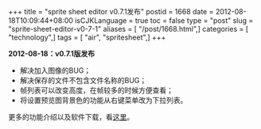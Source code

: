 +++
title = "sprite sheet editor v0.7.1发布"
postid = 1668
date = 2012-08-18T10:09:44+08:00
isCJKLanguage = true
toc = false
type = "post"
slug = "sprite-sheet-editor-v0-7-1"
aliases = [ "/post/1668.html",]
categories = [ "technology",]
tags = [ "air", "spritesheet",]
+++


**2012-08-18：v0.7.1版发布**

-   解决加入图像的BUG；
-   解决保存的文件不包含文件名称的BUG；
-   帧列表可以改变高度，在帧较多的时候方便查看；
-   将设置预览图背景色的功能从右键菜单改为下拉列表。

更多的功能介绍以及软件下载，看[这里](https://blog.zengrong.net/spritesheeteditor/)。

